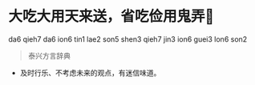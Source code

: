 # 大吃大用天来送，省吃俭用鬼弄𪨊
da6 qieh7 da6 ion6 tin1 lae2 son5 shen3 qieh7 jin3 ion6 guei3 lon6 son2
> 泰兴方言辞典
- 及时行乐、不考虑未来的观点，有迷信味道。
